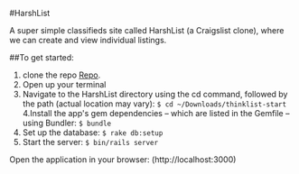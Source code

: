 #HarshList

A super simple classifieds site called HarshList (a Craigslist clone), where we can create and view individual listings.

##To get started:

1. clone the repo [Repo](https://github.com/harshs08/HarshList.git).
2. Open up your terminal
3. Navigate to the HarshList directory using the cd command, followed by the path (actual location may vary):
`$ cd ~/Downloads/thinklist-start`
4.Install the app's gem dependencies – which are listed in the Gemfile – using Bundler:
`$ bundle`
5. Set up the database:
`$ rake db:setup`
6. Start the server:
`$ bin/rails server`

Open the application in your browser: (http://localhost:3000)